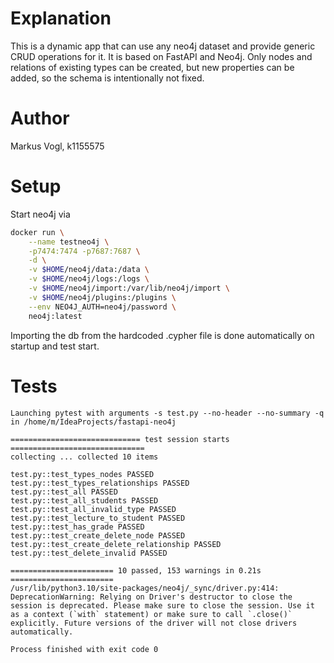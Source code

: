 # Explanation

This is a dynamic app that can use any neo4j dataset and provide generic CRUD operations for it. It is based on FastAPI and Neo4j.
Only nodes and relations of existing types can be created, but new properties can be added, so the schema is intentionally not fixed.

# Author

Markus Vogl, k1155575

# Setup

Start neo4j via 
```bash
docker run \
    --name testneo4j \
    -p7474:7474 -p7687:7687 \
    -d \
    -v $HOME/neo4j/data:/data \
    -v $HOME/neo4j/logs:/logs \
    -v $HOME/neo4j/import:/var/lib/neo4j/import \
    -v $HOME/neo4j/plugins:/plugins \
    --env NEO4J_AUTH=neo4j/password \
    neo4j:latest
```

Importing the db from the hardcoded .cypher file is done automatically on startup and test start.

# Tests

```
Launching pytest with arguments -s test.py --no-header --no-summary -q in /home/m/IdeaProjects/fastapi-neo4j

============================= test session starts ==============================
collecting ... collected 10 items

test.py::test_types_nodes PASSED
test.py::test_types_relationships PASSED
test.py::test_all PASSED
test.py::test_all_students PASSED
test.py::test_all_invalid_type PASSED
test.py::test_lecture_to_student PASSED
test.py::test_has_grade PASSED
test.py::test_create_delete_node PASSED
test.py::test_create_delete_relationship PASSED
test.py::test_delete_invalid PASSED

======================= 10 passed, 153 warnings in 0.21s =======================
/usr/lib/python3.10/site-packages/neo4j/_sync/driver.py:414: DeprecationWarning: Relying on Driver's destructor to close the session is deprecated. Please make sure to close the session. Use it as a context (`with` statement) or make sure to call `.close()` explicitly. Future versions of the driver will not close drivers automatically.

Process finished with exit code 0
```
